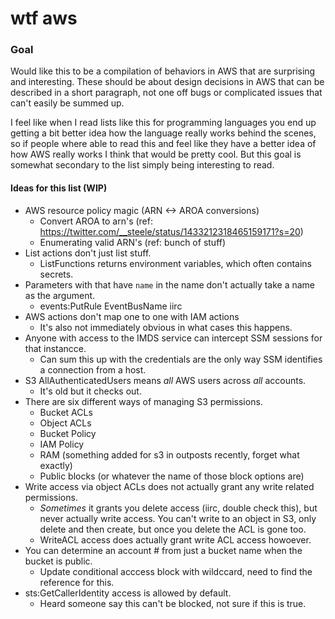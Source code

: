 # wtf aws

### Goal

Would like this to be a compilation of behaviors in AWS that are surprising and interesting. These should be about design decisions in AWS that can be described in a short paragraph, not one off bugs or complicated issues that can't easily be summed up.

I feel like when I read lists like this for programming languages you end up getting a bit better idea how the language really works behind the scenes, so if people where able to read this and feel like they have a better idea of how AWS really works I think that would be pretty cool. But this goal is somewhat secondary to the list simply being interesting to read.

#### Ideas for this list (WIP)
* AWS resource policy magic (ARN <-> AROA conversions)
  * Convert AROA to arn's (ref: https://twitter.com/__steele/status/1433212318465159171?s=20)
  * Enumerating valid ARN's (ref: bunch of stuff)
* List actions don't just list stuff.
  * ListFunctions returns environment variables, which often contains secrets. 
* Parameters with that have `name` in the name don't actually take a name as the argument.
  * events:PutRule EventBusName iirc
* AWS actions don't map one to one with IAM actions
  * It's also not immediately obvious in what cases this happens.
* Anyone with access to the IMDS service can intercept SSM sessions for that instancce.
  *  Can sum this up with the credentials are the only way SSM identifies a connection from a host.
* S3 AllAuthenticatedUsers means *all* AWS users across *all* accounts.
  *  It's old but it checks out.
* There are six different ways of managing S3 permissions.
  * Bucket ACLs
  * Object ACLs
  * Bucket Policy
  * IAM Policy
  * RAM (something added for s3 in outposts recently, forget what exactly)
  * Public blocks (or whatever the name of those block options are)
* Write access via object ACLs does not actually grant any write related permissions.
  * *Sometimes* it grants you delete access (iirc, double check this), but never actually write access.
    You can't write to an object in S3, only delete and then create, but once you delete the ACL is
    gone too.
  * WriteACL access does actually grant write ACL access howoever.
* You can determine an account # from just a bucket name when the bucket is public.
  * Update conditional acccess block with wildccard, need to find the reference for this.
* sts:GetCallerIdentity access is allowed by default.
  * Heard someone say this can't be blocked, not sure if this is true.


